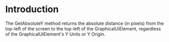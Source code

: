 # Introduction

The GetAbsoluteY method returns the absolute distance (in pixels) from the top-left of the screen to the top-left of the GraphicalUiElement, regardless of the GraphicalUiElement's Y Units or Y Origin.